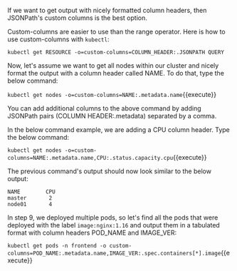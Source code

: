 If we want to get output with nicely formatted column headers, then JSONPath's custom columns is the best option.

Custom-columns are easier to use than the range operator.
Here is how to use custom-columns with `kubectl`:

`kubectl get RESOURCE -o=custom-columns=COLUMN_HEADER:.JSONPATH QUERY`


Now, let's assume we want to  get all nodes within our cluster and nicely format the output with a column header called NAME. To do that, type the below command:

`kubectl get nodes -o=custom-columns=NAME:.metadata.name`{{execute}}

You can add additional columns to the above command by adding JSONPath pairs (COLUMN HEADER:.metadata) separated by a comma.

In the below command example, we are adding a CPU column header. Type the below command:

`kubectl get nodes -o=custom-columns=NAME:.metadata.name,CPU:.status.capacity.cpu`{{execute}}

The previous command's output should now look similar to the below output:

```
NAME        CPU
master       2
node01       4
```

In step 9, we deployed multiple pods, so let's find all the pods that were deployed with the label `image:nginx:1.16` and output them in a tabulated format with column headers POD_NAME and IMAGE_VER:

`kubectl get pods -n frontend -o custom-columns=POD_NAME:.metadata.name,IMAGE_VER:.spec.containers[*].image`{{execute}}
